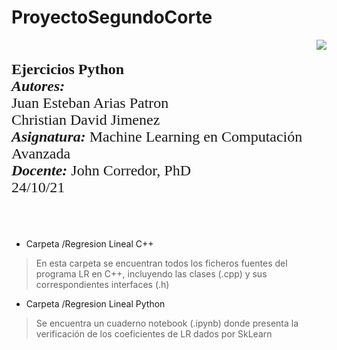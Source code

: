 # **ProyectoSegundoCorte**
<div> 
<img src="https://res-5.cloudinary.com/crunchbase-production/image/upload/c_lpad,h_256,w_256,f_auto,q_auto:eco/v1455514364/pim02bzqvgz0hibsra41.png" align="right"><br><br><FONT FACE="times new roman" SIZE=5>
<b>Ejercicios Python </b>
<br>
<i><b>Autores:</b></i><br> Juan Esteban Arias Patron <br> Christian David Jimenez   
<br>
<i><b>Asignatura:</b></i> Machine Learning en Computación Avanzada
<br>
<i><b>Docente:</b></i> John Corredor, PhD
<br>
24/10/21
<br><br><br>
</FONT>
</div>

*   Carpeta /Regresion Lineal C++ <br>
> En esta carpeta se encuentran todos los ficheros fuentes del programa LR en C++, incluyendo las clases (.cpp) y sus correspondientes interfaces (.h)  
*   Carpeta /Regresion Lineal Python
> Se encuentra un cuaderno notebook (.ipynb) donde presenta la verificación de los coeficientes de LR dados por SkLearn
